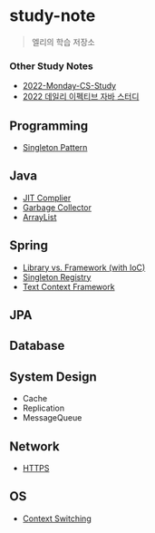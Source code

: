 # study-note

> 엘리의 학습 저장소

### Other Study Notes

- [2022-Monday-CS-Study](https://github.com/woowacourse-study/2022-Monday-CS-Study)
- [2022 데일리 이펙티브 자바 스터디](https://github.com/woowacourse-study/2022-daily-effective-java)

## Programming

- [Singleton Pattern](https://github.com/woowacourse-study/2022-Monday-CS-Study/blob/main/Design/1.md)

## Java

- [JIT Complier](./java/jit-compiler.md)
- [Garbage Collector](https://github.com/woowacourse-study/2022-Monday-CS-Study/blob/main/Java/2.md)
- [ArrayList](https://github.com/woowacourse-study/2022-Monday-CS-Study/blob/main/Java/40.md)

## Spring

- [Library vs. Framework (with IoC)](./spring/library-framework.md)
- [Singleton Registry](./spring/singleton-registry.md)
- [Text Context Framework](./spring/test-context-framwork.md)

## JPA

## Database

## System Design

- Cache
- Replication
- MessageQueue

## Network

- [HTTPS](./network/https.md)

## OS

- [Context Switching](https://github.com/woowacourse-study/2022-Monday-CS-Study/blob/main/OperatingSystem/16.md)

